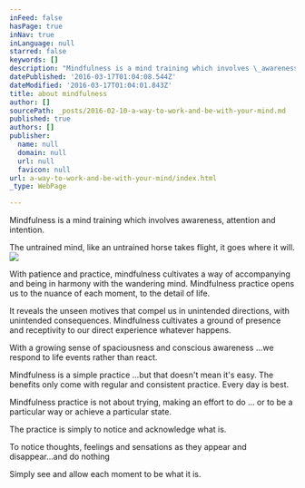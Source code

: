 ```yaml
---
inFeed: false
hasPage: true
inNav: true
inLanguage: null
starred: false
keywords: []
description: "Mindfulness is a mind training which involves \_awareness, attention and intention.\_"
datePublished: '2016-03-17T01:04:08.544Z'
dateModified: '2016-03-17T01:04:01.843Z'
title: about mindfulness
author: []
sourcePath: _posts/2016-02-10-a-way-to-work-and-be-with-your-mind.md
published: true
authors: []
publisher:
  name: null
  domain: null
  url: null
  favicon: null
url: a-way-to-work-and-be-with-your-mind/index.html
_type: WebPage

---
```

Mindfulness is a mind training which involves  awareness, attention and intention. 

The untrained mind, like an untrained horse takes flight, it goes where it will. ![](https://s3-us-west-2.amazonaws.com/the-grid-img/p/7daca733a68231fdccd5601d607e6ab58994ce8a.jpg)

With patience and practice, mindfulness cultivates a way of accompanying and being in harmony with the wandering mind. Mindfulness practice opens us to the nuance of each moment, to the detail of  life.

It reveals the unseen motives that compel us in unintended directions, with unintended consequences. Mindfulness cultivates a ground of presence and receptivity to our direct experience whatever happens.

With a growing sense of spaciousness and conscious awareness ...we respond to life events rather than react. 

Mindfulness is a simple practice ...but that doesn't mean it's easy. The benefits only come with regular and consistent practice. Every day is best. 

Mindfulness practice is not about trying, making an effort to do ... or to be a particular way or achieve a particular state. 

The practice is simply to notice and acknowledge what is.

To notice thoughts, feelings and sensations as they appear and disappear...and do nothing 

Simply see and allow each moment to be what it is.
